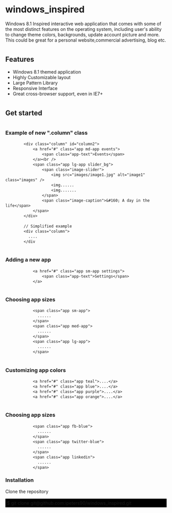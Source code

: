 # windows_inspired
Windows 8.1 Inspired interactive web application that comes with some of the most distinct features on the operating system, including user's ability to change theme colors, backgrounds, update account picture and more. This could be great for a personal website,commercial advertising, blog etc.

# <h2>Features</h2>
<ul>
  <li>Windows 8.1 themed application</li>
  <li>Highly Customizable layout</li>
  <li>Large Pattern Library</li>
  <li>Responsive Interface</li>
  <li>Great cross-browser support, even in IE7+</li>
</ul>

# <h2>Get started</h2>

# <h3>Example of new ".column" class </h3>
            <div class="column" id="column2">
                <a href="#" class="app md-app events">
                    <span class="app-text">Events</span>                      
                </a><br />
                <span class="app lg-app slider_bg">
                    <span class="image-slider">
                        <img src="images/image1.jpg" alt="image1" class="images" />
                        <img......
                        <img.......
                    </span>
                    <span class="image-caption">&#160; A day in the life</span>
                </span>
            </div>
            
            // Simplified example
            <div class="column">
              ....
            </div

# <h3>Adding a new app </h3>

                <a href="#" class="app sm-app settings">
                    <span class="app-text">Settings</span>                    
                </a>
# <h3>Choosing app sizes </h3>
                <span class="app sm-app">
                  ......
                </span>
                <span class="app med-app">
                  ......
                </span>
                <span class="app lg-app">
                  ......
                </span>
                
# <h3>Customizing app colors </h3>
                <a href="#" class="app teal">....</a>
                <a href="#" class="app blue">....</a>
                <a href="#" class="app purple">....</a>
                <a href="#" class="app orange">....</a>
                
# <h3>Choosing app sizes </h3>
                <span class="app fb-blue">
                  ......
                </span>
                <span class="app twitter-blue">
                  ......
                </span>
                <span class="app linkedin">
                  ......
                </span>
<h3>Installation</h3>

Clone the repository

<div style="background: #000; padding: 5px;">$ git clone git@github.com:ipeters90/windows_inspired.git</div>
